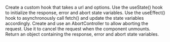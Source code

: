 Create a custom hook that takes a url and options.
Use the useState() hook to initialize the response, error and abort state variables.
Use the useEffect() hook to asynchronously call fetch() and update the state variables accordingly.
Create and use an AbortController to allow aborting the request. Use it to cancel the request when the component unmounts.
Return an object containing the response, error and abort state variables.
